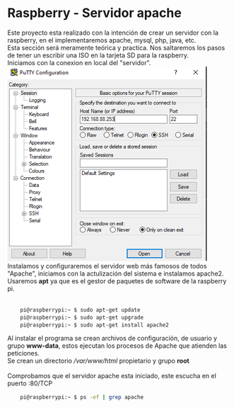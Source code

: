 # Raspberry - Servidor apache

Este proyecto esta realizado con la intención de crear un servidor con la raspberry, en el implementaremos apache, mysql, php, java, etc.<br/>
Esta sección será meramente teórica y practica. Nos saltaremos los pasos de tener un escribir una ISO en la tarjeta SD para la raspberry.
<br/>
Iniciamos con la conexion en local del "servidor".<br/>
<img src="./ssh_putty.PNG"/>
<br/>
Instalamos y configuraremos el servidor web más famosos de todos "Apache", iniciamos con la actulización del sistema e instalamos apache2.
Usaremos <b>apt</b> ya que es el gestor de paquetes de software de la raspberry pi.<br/>

```bash

    pi@raspberrypi:~ $ sudo apt-get update
    pi@raspberrypi:~ $ sudo apt-get upgrade
    pi@raspberrypi:~ $ sudo apt-get install apache2

```

Al instalar el programa se crean archivos de configuración, de usuario y grupo <b>www-data</b>, estos ejecutan los procesos de Apache que atienden las peticiones.<br/>
Se crean un directorio <i>/var/www/html</i> propietario y grupo <b>root</b><br/><br/>
Comprobamos que el servidor apache esta iniciado, este escucha en el puerto :80/TCP

```bash
    pi@raspberrypi:~ $ ps -ef | grep apache

```

<br/>
<img src="./proceso_ps-ef-grep-apche.PNG/>
